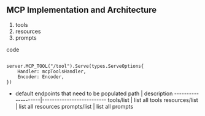 ## MCP Implementation and Architecture

1. tools
2. resources
3. prompts

code 
```golang

server.MCP_TOOL("/tool").Serve(types.ServeOptions{
    Handler: mcpToolsHandler,
    Encoder: Encoder,
})
```

* default endpoints that need to be populated
path                | description
--------------------|--------------------------
tools/list          | list all tools
resources/list      | list all resources
prompts/list        | list all prompts


